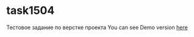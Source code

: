 # task1504
Тестовое задание по верстке проекта
You can see Demo version [here](https://levron777.github.io/task1504/)
